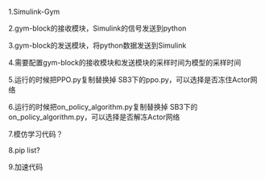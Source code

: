 1.Simulink-Gym

2.gym-block的接收模块，Simulink的信号发送到python

3.gym-block的发送模块，将python数据发送到Simulink

4.需要配置gym-block的接收模块和发送模块的采样时间为模型的采样时间

5.运行的时候把PPO.py复制替换掉 SB3下的ppo.py，可以选择是否冻住Actor网络

6.运行的时候把on_policy_algorithm.py复制替换掉 SB3下的on_policy_algorithm.py，可以选择是否解冻Actor网络

7.模仿学习代码？

8.pip list?

9.加速代码
